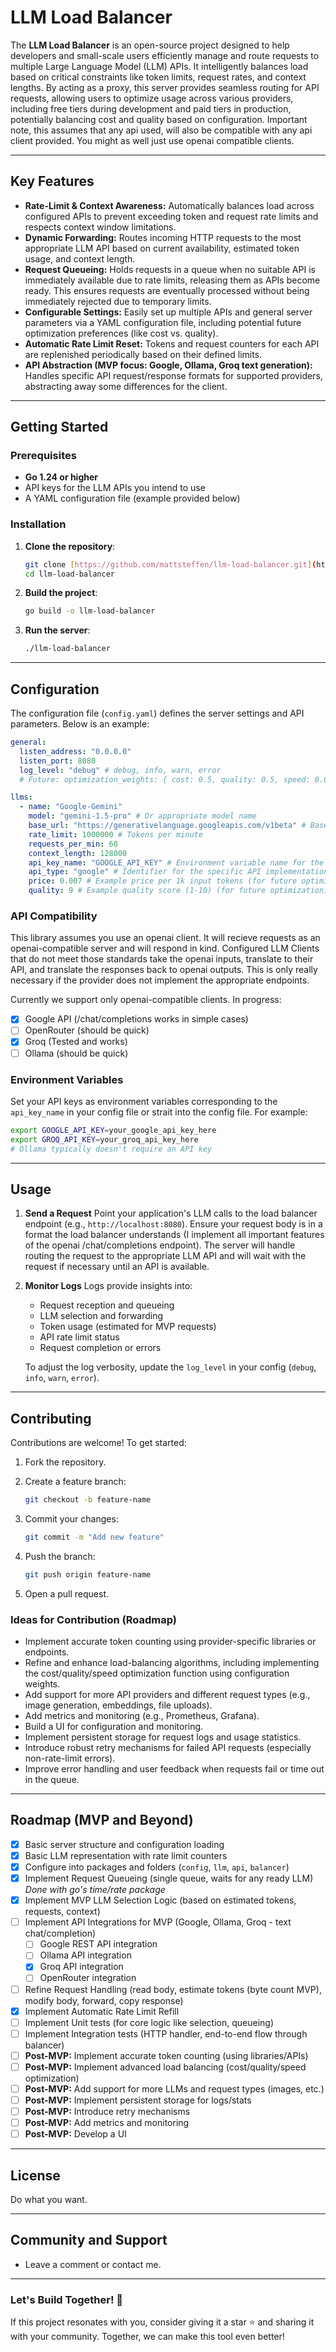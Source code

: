 # LLM Load Balancer

The **LLM Load Balancer** is an open-source project designed to help developers and small-scale users efficiently manage and route requests to multiple Large Language Model (LLM) APIs. It intelligently balances load based on critical constraints like token limits, request rates, and context lengths. By acting as a proxy, this server provides seamless routing for API requests, allowing users to optimize usage across various providers, including free tiers during development and paid tiers in production, potentially balancing cost and quality based on configuration.
Important note, this assumes that any api used, will also be compatible with any api client provided. You might as well just use openai compatible clients.

---

## Key Features

- **Rate-Limit & Context Awareness:** Automatically balances load across configured APIs to prevent exceeding token and request rate limits and respects context window limitations.
- **Dynamic Forwarding:** Routes incoming HTTP requests to the most appropriate LLM API based on current availability, estimated token usage, and context length.
- **Request Queueing:** Holds requests in a queue when no suitable API is immediately available due to rate limits, releasing them as APIs become ready. This ensures requests are eventually processed without being immediately rejected due to temporary limits.
- **Configurable Settings:** Easily set up multiple APIs and general server parameters via a YAML configuration file, including potential future optimization preferences (like cost vs. quality).
- **Automatic Rate Limit Reset:** Tokens and request counters for each API are replenished periodically based on their defined limits.
- **API Abstraction (MVP focus: Google, Ollama, Groq text generation):** Handles specific API request/response formats for supported providers, abstracting away some differences for the client.

---

## Getting Started

### Prerequisites

- **Go 1.24 or higher**
- API keys for the LLM APIs you intend to use
- A YAML configuration file (example provided below)

### Installation

1. **Clone the repository**:

   ```bash
   git clone [https://github.com/mattsteffen/llm-load-balancer.git](https://github.com/mattsteffen/llm-load-balancer.git)
   cd llm-load-balancer
   ```

2. **Build the project**:

   ```bash
   go build -o llm-load-balancer
   ```

3. **Run the server**:

   ```bash
   ./llm-load-balancer
   ```

---

## Configuration

The configuration file (`config.yaml`) defines the server settings and API parameters. Below is an example:

```yaml
general:
  listen_address: "0.0.0.0"
  listen_port: 8080
  log_level: "debug" # debug, info, warn, error
  # Future: optimization_weights: { cost: 0.5, quality: 0.5, speed: 0.0 } # Example weights

llms:
  - name: "Google-Gemini"
    model: "gemini-1.5-pro" # Or appropriate model name
    base_url: "https://generativelanguage.googleapis.com/v1beta" # Base URL for this API type
    rate_limit: 1000000 # Tokens per minute
    requests_per_min: 60
    context_length: 128000
    api_key_name: "GOOGLE_API_KEY" # Environment variable name for the API key
    api_type: "google" # Identifier for the specific API implementation (e.g., google, ollama, groq)
    price: 0.007 # Example price per 1k input tokens (for future optimization)
    quality: 9 # Example quality score (1-10) (for future optimization)

```

### API Compatibility

This library assumes you use an openai client. It will recieve requests as an openai-compatible server and will respond in kind. Configured LLM Clients that do not meet those standards take the openai inputs, translate to their API, and translate the responses back to openai outputs. This is only really necessary if the provider does not implement the appropriate endpoints.

Currently we support only openai-compatible clients.
In progress:

- [x] Google API (/chat/completions works in simple cases)
- [ ] OpenRouter (should be quick)
- [x] Groq (Tested and works)
- [ ] Ollama (should be quick)

### Environment Variables

Set your API keys as environment variables corresponding to the `api_key_name` in your config file or strait into the config file. For example:

```bash
export GOOGLE_API_KEY=your_google_api_key_here
export GROQ_API_KEY=your_groq_api_key_here
# Ollama typically doesn't require an API key
```

---

## Usage

1. **Send a Request**
   Point your application's LLM calls to the load balancer endpoint (e.g., `http://localhost:8080`). Ensure your request body is in a format the load balancer understands (I implement all important features of the openai /chat/completions endpoint). The server will handle routing the request to the appropriate LLM API and will wait with the request if necessary until an API is available.

2. **Monitor Logs**
   Logs provide insights into:

   - Request reception and queueing
   - LLM selection and forwarding
   - Token usage (estimated for MVP requests)
   - API rate limit status
   - Request completion or errors

   To adjust the log verbosity, update the `log_level` in your config (`debug`, `info`, `warn`, `error`).

---

## Contributing

Contributions are welcome\! To get started:

1. Fork the repository.

2. Create a feature branch:

   ```bash
   git checkout -b feature-name
   ```

3. Commit your changes:

   ```bash
   git commit -m "Add new feature"
   ```

4. Push the branch:

   ```bash
   git push origin feature-name
   ```

5. Open a pull request.

### Ideas for Contribution (Roadmap)

- Implement accurate token counting using provider-specific libraries or endpoints.
- Refine and enhance load-balancing algorithms, including implementing the cost/quality/speed optimization function using configuration weights.
- Add support for more API providers and different request types (e.g., image generation, embeddings, file uploads).
- Add metrics and monitoring (e.g., Prometheus, Grafana).
- Build a UI for configuration and monitoring.
- Implement persistent storage for request logs and usage statistics.
- Introduce robust retry mechanisms for failed API requests (especially non-rate-limit errors).
- Improve error handling and user feedback when requests fail or time out in the queue.

---

## Roadmap (MVP and Beyond)

- [x] Basic server structure and configuration loading
- [x] Basic LLM representation with rate limit counters
- [x] Configure into packages and folders (`config`, `llm`, `api`, `balancer`)
- [x] Implement Request Queueing (single queue, waits for any ready LLM) *Done with go's time/rate package*
- [x] Implement MVP LLM Selection Logic (based on estimated tokens, requests, context)
- [ ] Implement API Integrations for MVP (Google, Ollama, Groq - text chat/completion)
  - [ ] Google REST API integration
  - [ ] Ollama API integration
  - [x] Groq API integration
  - [ ] OpenRouter integration
- [ ] Refine Request Handling (read body, estimate tokens (byte count MVP), modify body, forward, copy response)
- [x] Implement Automatic Rate Limit Refill
- [ ] Implement Unit tests (for core logic like selection, queueing)
- [ ] Implement Integration tests (HTTP handler, end-to-end flow through balancer)
- [ ] **Post-MVP:** Implement accurate token counting (using libraries/APIs)
- [ ] **Post-MVP:** Implement advanced load balancing (cost/quality/speed optimization)
- [ ] **Post-MVP:** Add support for more LLMs and request types (images, etc.)
- [ ] **Post-MVP:** Implement persistent storage for logs/stats
- [ ] **Post-MVP:** Introduce retry mechanisms
- [ ] **Post-MVP:** Add metrics and monitoring
- [ ] **Post-MVP:** Develop a UI

---

## License

Do what you want.

---

## Community and Support

- Leave a comment or contact me.

---

### Let's Build Together\! 🚀

If this project resonates with you, consider giving it a star ⭐ and sharing it with your community. Together, we can make this tool even better\!
